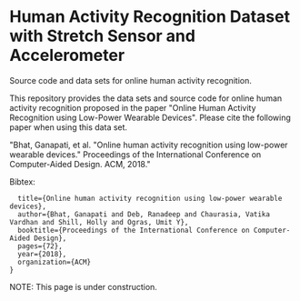 # Human Activity Recognition Dataset with Stretch Sensor and Accelerometer
Source code and data sets for online human activity recognition.

This repository provides the data sets and source code for online human activity recognition proposed in the paper "Online Human Activity Recognition using Low-Power Wearable Devices". Please cite the following paper when using this data set.

"Bhat, Ganapati, et al. "Online human activity recognition using low-power wearable devices." Proceedings of the International Conference on Computer-Aided Design. ACM, 2018."

Bibtex: 
```@inproceedings{bhat2018online,
  title={Online human activity recognition using low-power wearable devices},
  author={Bhat, Ganapati and Deb, Ranadeep and Chaurasia, Vatika Vardhan and Shill, Holly and Ogras, Umit Y},
  booktitle={Proceedings of the International Conference on Computer-Aided Design},
  pages={72},
  year={2018},
  organization={ACM}
}
```



NOTE: This page is under construction.
